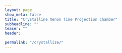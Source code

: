 ```yaml
---
layout: page
show_meta: false
title: "Crystalline Xenon Time Projection Chamber"
subheadline: ""
teaser: ""
header:

permalink: "/crystallize/"
---
```


